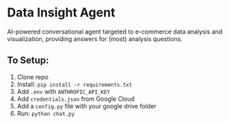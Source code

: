 # Data Insight Agent

AI-powered conversational agent targeted to e-commerce data analysis and visualization, providing answers for (most) analysis questions.

## To Setup:
1. Clone repo
2. Install: `pip install -r requirements.txt`
3. Add `.env` with `ANTHROPIC_API_KEY`
4. Add `credentials.json` from Google Cloud
5. Add a `config.py` file with your google drive folder
5. Run: `python chat.py`
